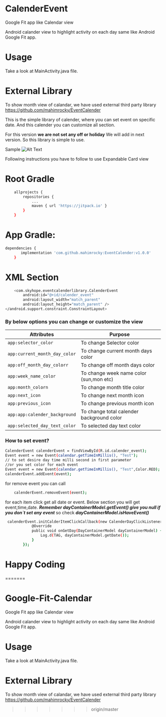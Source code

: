 #  CalenderEvent
Google Fit app like Calendar view

Android calander view to highlight activity on each day same like Android Google Fit app.

# Usage
Take a look at MainActivity.java file.

# External Library
To show month view of calandar, we have used external third party library https://github.com/mahimrocky/EventCalender


This is the simple library of calender, where you can set event on specific date. And this calender you can customize all section.

For this version **we are not set any off or holiday** We will add in next version. So this library is simple to use.

Sample
![Alt Text](https://github.com/mahimrocky/EventCalender/blob/master/screen.png)

Following instructions you have to follow to use Expandable Card view

# Root Gradle
```sh
    allprojects {
		repositories {
			...
			maven { url 'https://jitpack.io' }
		}
	}
```

# App Gradle:

```sh
dependencies {
	   implementation 'com.github.mahimrocky:EventCalender:v1.0.0'
	}
```

# XML Section

```sh
    <com.skyhope.eventcalenderlibrary.CalenderEvent
        android:id="@+id/calender_event"
        android:layout_width="match_parent"
        android:layout_height="match_parent" />
</android.support.constraint.ConstraintLayout>
```

### By below options you can change or customize the view

| Attributes | Purpose |
| ------ | ------ |
| ```app:selector_color```|  To change Selector color|
| ```app:current_month_day_color```|  To change current month days color|
| ```app:off_month_day_colorr```|  To change off month days color|
| ```app:week_name_color```|  To change week name color (sun,mon etc)|
| ```app:month_colorn```|  To change month title color|
| ```app:next_icon```|  To change next month icon|
| ```app:previous_icon```|  To change previous month icon|
| ```app:app:calender_background```|  To change total calender background color|
| ```app:selected_day_text_color```|  To selected day text color|

### How to set event?
```sh
CalenderEvent calenderEvent = findViewById(R.id.calender_event);
Event event = new Event(calendar.getTimeInMillis(), "Test");
// to set desire day time milli second in first parameter
//or you set color for each event
Event event = new Event(calendar.getTimeInMillis(), "Test",Color.RED);
calenderEvent.addEvent(event);
```

for remove event you can call
```sh
    calenderEvent.removeEvent(event);
```
for each item click get all date or event. Below section you will get event,time,date. ***Remember dayContainerModel.getEvent() give you null if you don`t set any event*** so check ***dayContainerModel.isHaveEvent()***
```sh
 calenderEvent.initCalderItemClickCallback(new CalenderDayClickListener() {
            @Override
            public void onGetDay(DayContainerModel dayContainerModel) {
                Log.d(TAG, dayContainerModel.getDate());
            }
        });
```
# Happy Coding
=======
# Google-Fit-Calendar
Google Fit app like Calendar view

Android calander view to highlight activity on each day same like Android Google Fit app.

# Usage
Take a look at MainActivity.java file.

# External Library
To show month view of calandar, we have used external third party library https://github.com/mahimrocky/EventCalender
>>>>>>> origin/master
